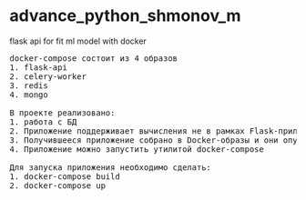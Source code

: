 # advance_python_shmonov_m
flask api for fit ml model with docker 
<pre>
docker-compose состоит из 4 образов
1. flask-api
2. celery-worker
3. redis
4. mongo

В проекте реализовано:
1. работа с БД 
2. Приложение поддерживает вычисления не в рамках Flask-приложения
3. Получившееся приложение собрано в Docker-образы и они опубликованы в DockerHub
4. Приложение можно запустить утилитой docker-compose

Для запуска приложения необходимо сделать:
1. docker-compose build
2. docker-compose up
</pre>


